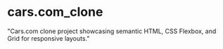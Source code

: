 # cars.com_clone
"Cars.com clone project showcasing semantic HTML, CSS Flexbox, and Grid for responsive layouts."
